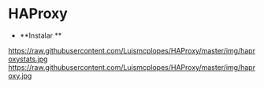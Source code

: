 # HAProxy


* **Instalar **


https://raw.githubusercontent.com/Luismcplopes/HAProxy/master/img/haproxystats.jpg
https://raw.githubusercontent.com/Luismcplopes/HAProxy/master/img/haproxy.jpg
